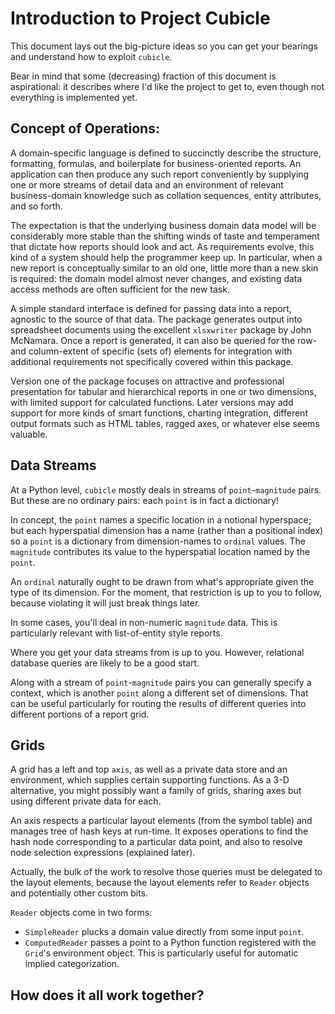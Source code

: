 # Introduction to Project Cubicle

This document lays out the big-picture ideas so you can get your bearings
and understand how to exploit `cubicle`.

Bear in mind that some (decreasing) fraction of this document is
aspirational: it describes where I'd like the project to get to,
even though not everything is implemented yet.

## Concept of Operations:

A domain-specific language is defined to succinctly describe the structure,
formatting, formulas, and boilerplate for business-oriented reports. An
application can then produce any such report conveniently by supplying one
or more streams of detail data and an environment of relevant business-domain
knowledge such as collation sequences, entity attributes, and so forth.

The expectation is that the underlying business domain data model will be
considerably more stable than the shifting winds of taste and temperament
that dictate how reports should look and act. As requirements evolve,
this kind of a system should help the programmer keep up. In particular,
when a new report is conceptually similar to an old one, little more than
a new skin is required: the domain model almost never changes, and existing
data access methods are often sufficient for the new task.

A simple standard interface is defined for passing data into a report,
agnostic to the source of that data. The package generates output into
spreadsheet documents using the excellent `xlsxwriter` package by John McNamara.
Once a report is generated, it can also be queried for the row- and
column-extent of specific (sets of) elements for integration with
additional requirements not specifically covered within this package.

Version one of the package focuses on attractive and professional presentation
for tabular and hierarchical reports in one or two dimensions, with limited
support for calculated functions. Later versions may add support for more
kinds of smart functions, charting integration, different output formats
such as HTML tables, ragged axes, or whatever else seems valuable.

## Data Streams

At a Python level, `cubicle` mostly deals in streams of `point`-`magnitude` pairs.
But these are no ordinary pairs: each `point` is in fact a dictionary!

In concept, the `point` names a specific location in a notional hyperspace;
but each hyperspatial dimension has a name (rather than a positional
index) so a `point` is a dictionary from dimension-names to `ordinal` values.
The `magnitude` contributes its value to the hyperspatial location named
by the `point`.

An `ordinal` naturally ought to be drawn from what's appropriate
given the type of its dimension. For the moment, that restriction is
up to you to follow, because violating it will just break things later.

In some cases, you'll deal in non-numeric `magnitude` data. This is
particularly relevant with list-of-entity style reports.

Where you get your data streams from is up to you. However, relational
database queries are likely to be a good start.

Along with a stream of `point`-`magnitude` pairs you can generally specify
a context, which is another `point` along a different set of dimensions.
That can be useful particularly for routing the results of different
queries into different portions of a report grid.

## Grids

A grid has a left and top `axis`, as well as a private data store
and an environment, which supplies certain supporting functions.
As a 3-D alternative, you might possibly want a family of grids,
sharing axes but using different private data for each.

An axis respects a particular layout elements (from the symbol table)
and manages tree of hash keys at run-time. It exposes operations to
find the hash node corresponding to a particular data point,
and also to resolve node selection expressions (explained later).

Actually, the bulk of the work to resolve those queries must be
delegated to the layout elements, because the layout elements
refer to `Reader` objects and potentially other custom bits.

`Reader` objects come in two forms:
* `SimpleReader` plucks a domain value directly from some input `point`.
* `ComputedReader` passes a point to a Python function registered
with the `Grid`'s environment object. This is particularly useful for
automatic implied categorization.

## How does it all work together?


